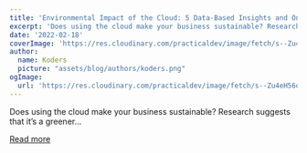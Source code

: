 ```yaml
---
title: 'Environmental Impact of the Cloud: 5 Data-Based Insights and One Good Fix'
excerpt: 'Does using the cloud make your business sustainable? Research suggests that it’s a greener...'
date: '2022-02-18'
coverImage: 'https://res.cloudinary.com/practicaldev/image/fetch/s--Zu4eH56q--/c_imagga_scale,f_auto,fl_progressive,h_420,q_auto,w_1000/https://dev-to-uploads.s3.amazonaws.com/uploads/articles/fh2g4alvpfs7y4r3o0g9.png'
author:
  name: Koders
  picture: "assets/blog/authors/koders.png"
ogImage:
  url: 'https://res.cloudinary.com/practicaldev/image/fetch/s--Zu4eH56q--/c_imagga_scale,f_auto,fl_progressive,h_420,q_auto,w_1000/https://dev-to-uploads.s3.amazonaws.com/uploads/articles/fh2g4alvpfs7y4r3o0g9.png'
---
```


Does using the cloud make your business sustainable? Research suggests that it’s a greener...

[Read more](https://dev.to/castai/environmental-impact-of-the-cloud-5-data-based-insights-and-one-good-fix-2pad)
